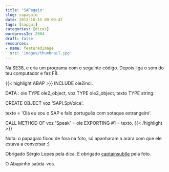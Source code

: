 ```yaml
---
title: 'SAPagaio'
slug: sapagaio
date: 2012-10-15 09:00:47
tags: [sapgui]
categories: [dicas]
wordpressId: 2004
draft: false
resources:
- name: featuredImage
  src: 'images/thumbnail.jpg'
---
```

Na SE38, e cria um programa com o seguinte código. Depois liga o som do teu computador e faz F8.


{{< highlight ABAP >}}
INCLUDE ole2incl.

DATA :
  ole     TYPE ole2_object,
  voz     TYPE ole2_object,
  texto   TYPE string.

CREATE OBJECT voz 'SAPI.SpVoice'.

texto = 'Olá eu sou o SAP e falo português com sotaque estrangeiro'.

CALL METHOD OF voz 'Speak' = ole
   EXPORTING #1 = texto.
{{< /highlight >}}

Nota: o papagaio ficou de fora na foto, só apanharam a arara com que ele estava a conversar :)

Obrigado Sérgio Lopes pela dica.
E obrigado [captainsubtle][1] pela foto.

O Abapinho saúda-vos.

   [1]: http://www.flickr.com/photos/captainsubtle/4636335123/

